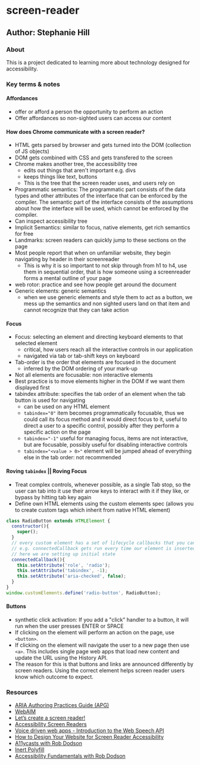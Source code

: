 # screen-reader

## Author: Stephanie Hill

### About

This is a project dedicated to learning more about technology designed for accessibility.

### Key terms & notes

#### Affordances

- offer or afford a person the opportunity to perform an action
- Offer affordances so non-sighted users can access our content

#### How does Chrome communicate with a screen reader?

- HTML gets parsed by browser and gets turned into the DOM (collection of JS objects)
- DOM gets combined with CSS and gets transfered to the screen
- Chrome makes another tree, the accessibility tree
  - edits out things that aren't important e.g. divs
  - keeps things like text, buttons
  - This is the tree that the screen reader uses, and users rely on
- Programmatic semantics: The programmatic part consists of the data types and other attributes of the interface that can be enforced by the compiler. The semantic part of the interface consists of the assumptions about how the interface will be used, which cannot be enforced by the compiler.
- Can inspect accessibility tree
- Implicit Semantics: similar to focus, native elements, get rich semantics for free
- Landmarks: screen readers can quickly jump to these sections on the page
- Most people report that when on unfamiliar website, they begin navigating by header in their screenreader
  - This is why it is so important to not skip through from h1 to h4, use them in sequential order, that is how someone using a screenreader forms a mental outline of your page
- web rotor: practice and see how people get around the document
- Generic elements: generic semantics
  - when we use generic elements and style them to act as a button, we mess up the semantics and non sighted users land on that item and cannot recognize that they can take action

#### Focus

- Focus: selecting an element and directing keyboard elements to that selected element
  - critical, how users reach all the interactive controls in our application
  - navigated via tab or tab-shift keys on keyboard
- Tab-order is the order that elements are focused in the document
  - inferred by the DOM ordering of your mark-up
- Not all elements are focusable: non interactive elements
- Best practice is to move elements higher in the DOM if we want them displayed first
- tabindex attribute: specifies the tab order of an element when the tab button is used for navigating
  - can be used on any HTML element
  - `tabindex="0"` item becomes programmatically focusable, thus we could call its focus method and it would direct focus to it, useful to direct a user to a specific control, possibly after they perform a specific action on the page
  - `tabindex="-1"` useful for managing focus, items are not interactive, but are focusable, possibly useful for disabling interactive controls
  - `tabindex="<value > 0>"` element will be jumped ahead of everything else in the tab order: not recommended

#### Roving `tabindex` || Roving Focus

- Treat complex controls, whenever possible, as a single Tab stop, so the user can tab into it use their arrow keys to interact with it if they like, or bypass by hitting tab key again
- Define own HTML elements using the custom elements spec (allows you to create custom tags which inherit from native HTML element)

``` javascript
class RadioButton extends HTMLElement {
  constructor(){
    super();
  }
  // every custom element has a set of lifecycle callbacks that you can hook into to run your own code
  // e.g. connectedCallback gets run every time our element is inserted into the DOM
  // here we are setting up initial state
  connectedCallback(){
    this.setAttribute('role', 'radio');
    this.setAttribute('tabindex', -1);
    this.setAttribute('aria-checked', false);
  }
}
window.customElements.define('radio-button', RadioButton);
```

#### Buttons

- synthetic click activation: If you add a "click" handler to a button, it will run when the user presses ENTER or SPACE
- If clicking on the element will perform an action on the page, use `<button>`.
- If clicking on the element will navigate the user to a new page then use `<a>`. This includes single page web apps that load new content and update the URL using the History API.
- The reason for this is that buttons and links are announced differently by screen readers. Using the correct element helps screen reader users know which outcome to expect.

### Resources

- [ARIA Authoring Practices Guide (APG)](https://www.w3.org/WAI/ARIA/apg/)
- [WebAIM](https://webaim.org/)
- [Let’s create a screen reader!](https://medium.com/content-uneditable/lets-create-a-screen-reader-6734fe45aa3d)
- [Accessibility Screen Readers](https://www.w3schools.com/accessibility/accessibility_screen_readers.php)
- [Voice driven web apps - Introduction to the Web Speech API](https://developer.chrome.com/blog/voice-driven-web-apps-introduction-to-the-web-speech-api/)
- [How to Design Your Website for Screen Reader Accessibility](https://blog.hubspot.com/website/screen-reader-accessibility)
- [A11ycasts with Rob Dodson](https://www.youtube.com/playlist?list=PLNYkxOF6rcICWx0C9LVWWVqvHlYJyqw7g)
- [Inert Polyfill](https://github.com/WICG/inert)
- [Accessibility Fundamentals with Rob Dodson](https://www.youtube.com/watch?v=z8xUCzToff8)